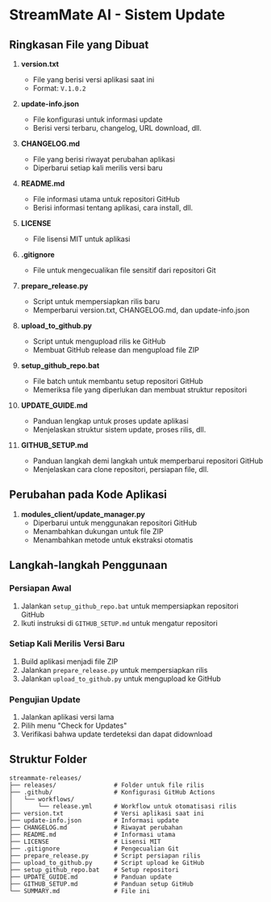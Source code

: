 # StreamMate AI - Sistem Update

## Ringkasan File yang Dibuat

1. **version.txt**
   - File yang berisi versi aplikasi saat ini
   - Format: `V.1.0.2`

2. **update-info.json**
   - File konfigurasi untuk informasi update
   - Berisi versi terbaru, changelog, URL download, dll.

3. **CHANGELOG.md**
   - File yang berisi riwayat perubahan aplikasi
   - Diperbarui setiap kali merilis versi baru

4. **README.md**
   - File informasi utama untuk repositori GitHub
   - Berisi informasi tentang aplikasi, cara install, dll.

5. **LICENSE**
   - File lisensi MIT untuk aplikasi

6. **.gitignore**
   - File untuk mengecualikan file sensitif dari repositori Git

7. **prepare_release.py**
   - Script untuk mempersiapkan rilis baru
   - Memperbarui version.txt, CHANGELOG.md, dan update-info.json

8. **upload_to_github.py**
   - Script untuk mengupload rilis ke GitHub
   - Membuat GitHub release dan mengupload file ZIP

9. **setup_github_repo.bat**
   - File batch untuk membantu setup repositori GitHub
   - Memeriksa file yang diperlukan dan membuat struktur repositori

10. **UPDATE_GUIDE.md**
    - Panduan lengkap untuk proses update aplikasi
    - Menjelaskan struktur sistem update, proses rilis, dll.

11. **GITHUB_SETUP.md**
    - Panduan langkah demi langkah untuk memperbarui repositori GitHub
    - Menjelaskan cara clone repositori, persiapan file, dll.

## Perubahan pada Kode Aplikasi

1. **modules_client/update_manager.py**
   - Diperbarui untuk menggunakan repositori GitHub
   - Menambahkan dukungan untuk file ZIP
   - Menambahkan metode untuk ekstraksi otomatis

## Langkah-langkah Penggunaan

### Persiapan Awal

1. Jalankan `setup_github_repo.bat` untuk mempersiapkan repositori GitHub
2. Ikuti instruksi di `GITHUB_SETUP.md` untuk mengatur repositori

### Setiap Kali Merilis Versi Baru

1. Build aplikasi menjadi file ZIP
2. Jalankan `prepare_release.py` untuk mempersiapkan rilis
3. Jalankan `upload_to_github.py` untuk mengupload ke GitHub

### Pengujian Update

1. Jalankan aplikasi versi lama
2. Pilih menu "Check for Updates"
3. Verifikasi bahwa update terdeteksi dan dapat didownload

## Struktur Folder

```
streammate-releases/
├── releases/                # Folder untuk file rilis
├── .github/                 # Konfigurasi GitHub Actions
│   └── workflows/
│       └── release.yml      # Workflow untuk otomatisasi rilis
├── version.txt              # Versi aplikasi saat ini
├── update-info.json         # Informasi update
├── CHANGELOG.md             # Riwayat perubahan
├── README.md                # Informasi utama
├── LICENSE                  # Lisensi MIT
├── .gitignore               # Pengecualian Git
├── prepare_release.py       # Script persiapan rilis
├── upload_to_github.py      # Script upload ke GitHub
├── setup_github_repo.bat    # Setup repositori
├── UPDATE_GUIDE.md          # Panduan update
├── GITHUB_SETUP.md          # Panduan setup GitHub
└── SUMMARY.md               # File ini
``` 